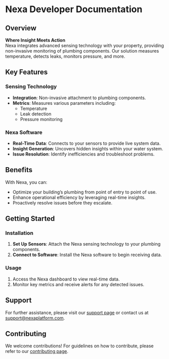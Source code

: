 # Nexa Developer Documentation

## Overview
**Where Insight Meets Action**  
Nexa integrates advanced sensing technology with your property, providing non-invasive monitoring of plumbing components. Our solution measures temperature, detects leaks, monitors pressure, and more.

## Key Features

### Sensing Technology
- **Integration**: Non-invasive attachment to plumbing components.
- **Metrics**: Measures various parameters including:
  - Temperature
  - Leak detection
  - Pressure monitoring

### Nexa Software
- **Real-Time Data**: Connects to your sensors to provide live system data.
- **Insight Generation**: Uncovers hidden insights within your water system.
- **Issue Resolution**: Identify inefficiencies and troubleshoot problems.

## Benefits
With Nexa, you can:
- Optimize your building’s plumbing from point of entry to point of use.
- Enhance operational efficiency by leveraging real-time insights.
- Proactively resolve issues before they escalate.

## Getting Started

### Installation
1. **Set Up Sensors**: Attach the Nexa sensing technology to your plumbing components.
2. **Connect to Software**: Install the Nexa software to begin receiving data.

### Usage
1. Access the Nexa dashboard to view real-time data.
2. Monitor key metrics and receive alerts for any detected issues.

## Support
For further assistance, please visit our [support page](https://www.nexaplatform.com/support) or contact us at [support@nexaplatform.com](mailto:support@nexaplatform.com).

## Contributing
We welcome contributions! For guidelines on how to contribute, please refer to our [contributing page](https://www.nexaplatform.com/contributing).

